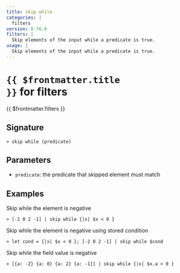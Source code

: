 ```yaml
---
title: skip while
categories: |
  filters
version: 0.76.0
filters: |
  Skip elements of the input while a predicate is true.
usage: |
  Skip elements of the input while a predicate is true.
---
```


# <code>{{ $frontmatter.title }}</code> for filters

<div class='command-title'>{{ $frontmatter.filters }}</div>

## Signature

```> skip while (predicate)```

## Parameters

 -  `predicate`: the predicate that skipped element must match

## Examples

Skip while the element is negative
```shell
> [-2 0 2 -1] | skip while {|x| $x < 0 }
```

Skip while the element is negative using stored condition
```shell
> let cond = {|x| $x < 0 }; [-2 0 2 -1] | skip while $cond
```

Skip while the field value is negative
```shell
> [{a: -2} {a: 0} {a: 2} {a: -1}] | skip while {|x| $x.a < 0 }
```
